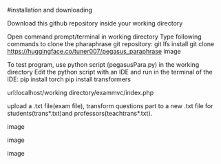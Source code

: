 #installation and downloading

Download this github repository inside your working directory

Open command prompt/terminal in working directory
Type following commands to clone the pharaphrase git repository:
git lfs install
git clone https://huggingface.co/tuner007/pegasus_paraphrase image

To test program, use python script (pegasusPara.py) in the working directory
Edit the python script with an IDE and run in the terminal of the IDE:
pip install torch
pip install transformers

url:localhost/working directory/exammvc/index.php

upload a .txt file(exam file), transform questions part to a new .txt file for students(trans*.txt)and professors(teachtrans*.txt).

image

image

image

